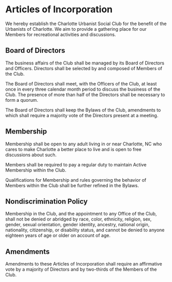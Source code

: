 # Articles of Incorporation

We hereby establish the Charlotte Urbanist Social Club for the benefit of the Urbanists of Charlotte.
We aim to provide a gathering place for our Members
for recreational activities and discussions.

## Board of Directors

The business affairs of the Club shall be managed by its Board of Directors and Officers.
Directors shall be selected by and composed of Members of the Club.

The Board of Directors shall meet, with the Officers of the Club, at least once in every three calendar month period to discuss the business of the Club.
The presence of more than half of the Directors shall be necessary to form a quorum.

The Board of Directors shall keep the Bylaws of the Club, amendments to which shall require a majority vote of the Directors present at a meeting.

## Membership

Membership shall be open to any adult living in or near Charlotte, NC
who cares to make Charlotte a better place to live
and is open to free discussions about such.

Members shall be required to pay a regular duty to maintain Active Membership within the Club.

Qualifications for Membership and rules governing the behavior of Members within the Club shall be further refined in the Bylaws.

## Nondiscrimination Policy

Membership in the Club, and the appointment to any Office of the Club, shall not be denied or abridged by race, color, ethnicity, religion, sex, gender, sexual orientation, gender identity, ancestry, national origin, nationality, citizenship, or disability status, and cannot be denied to anyone eighteen years of age or older on account of age.

## Amendments

Amendments to these Articles of Incorporation shall require an affirmative vote by a majority of Directors and by two-thirds of the Members of the Club.
